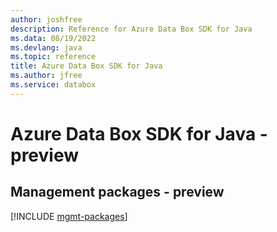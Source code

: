 ```yaml
---
author: joshfree
description: Reference for Azure Data Box SDK for Java
ms.data: 08/19/2022
ms.devlang: java
ms.topic: reference
title: Azure Data Box SDK for Java
ms.author: jfree
ms.service: databox
---
```

# Azure Data Box SDK for Java - preview

## Management packages - preview
[!INCLUDE [mgmt-packages](data-box-mgmt-index.md)]